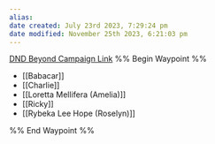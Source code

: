 ```yaml
---
alias: 
date created: July 23rd 2023, 7:29:24 pm
date modified: November 25th 2023, 6:21:03 pm
---
```

[DND Beyond Campaign Link](https://www.dndbeyond.com/campaigns/4388693)
%% Begin Waypoint %%
- [[Babacar]]
- [[Charlie]]
- [[Loretta Mellifera (Amelia)]]
- [[Ricky]]
- [[Rybeka Lee Hope (Roselyn)]]

%% End Waypoint %%
